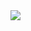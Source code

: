 <img align="center" src="http://i981.photobucket.com/albums/ae293/ruchimaheshwari2010/IMG_20130928_191112_087_zpse6643878.jpg">

